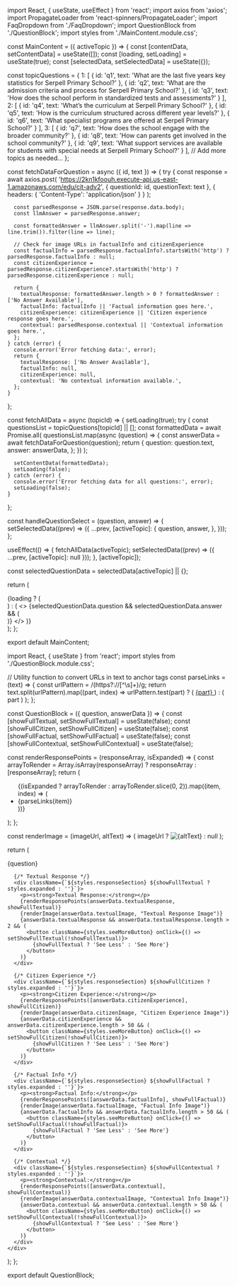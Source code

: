 
import React, { useState, useEffect } from 'react';
import axios from 'axios';
import PropagateLoader from 'react-spinners/PropagateLoader';
import FaqDropdown from './FaqDropdown';
import QuestionBlock from './QuestionBlock';
import styles from './MainContent.module.css';

const MainContent = ({ activeTopic }) => {
  const [contentData, setContentData] = useState([]);
  const [loading, setLoading] = useState(true);
  const [selectedData, setSelectedData] = useState({});

  const topicQuestions = {
    1: [
      { id: 'q1', text: 'What are the last five years key statistics for Serpell Primary School?' },
      { id: 'q2', text: 'What are the admission criteria and process for Serpell Primary School?' },
      { id: 'q3', text: 'How does the school perform in standardized tests and assessments?' }
    ],
    2: [
      { id: 'q4', text: 'What’s the curriculum at Serpell Primary School?' },
      { id: 'q5', text: 'How is the curriculum structured across different year levels?' },
      { id: 'q6', text: 'What specialist programs are offered at Serpell Primary School?' }
    ],
    3: [
      { id: 'q7', text: 'How does the school engage with the broader community?' },
      { id: 'q8', text: 'How can parents get involved in the school community?' },
      { id: 'q9', text: 'What support services are available for students with special needs at Serpell Primary School?' }
    ],
    // Add more topics as needed...
  };

  const fetchDataForQuestion = async ({ id, text }) => {
    try {
      const response = await axios.post(
        'https://2kn1kfoouh.execute-api.us-east-1.amazonaws.com/edu/cit-adv2', 
        { questionId: id, questionText: text },
        { headers: { 'Content-Type': 'application/json' } }
      );    

      const parsedResponse = JSON.parse(response.data.body);
      const llmAnswer = parsedResponse.answer;

      const formattedAnswer = llmAnswer.split('-').map(line => line.trim()).filter(line => line);

      // Check for image URLs in factualInfo and citizenExperience
      const factualInfo = parsedResponse.factualInfo?.startsWith('http') ? parsedResponse.factualInfo : null;
      const citizenExperience = parsedResponse.citizenExperience?.startsWith('http') ? parsedResponse.citizenExperience : null;

      return {
        textualResponse: formattedAnswer.length > 0 ? formattedAnswer : ['No Answer Available'],
        factualInfo: factualInfo || 'Factual information goes here.',
        citizenExperience: citizenExperience || 'Citizen experience response goes here.',
        contextual: parsedResponse.contextual || 'Contextual information goes here.',
      };
    } catch (error) {
      console.error('Error fetching data:', error);
      return {
        textualResponse: ['No Answer Available'],
        factualInfo: null,
        citizenExperience: null,
        contextual: 'No contextual information available.',
      };
    }
  };

  const fetchAllData = async (topicId) => {
    setLoading(true);
    try {
      const questionsList = topicQuestions[topicId] || [];
      const formattedData = await Promise.all(
        questionsList.map(async (question) => {
          const answerData = await fetchDataForQuestion(question);
          return {
            question: question.text,
            answer: answerData,
          };
        })
      );

      setContentData(formattedData);
      setLoading(false);
    } catch (error) {
      console.error('Error fetching data for all questions:', error);
      setLoading(false);
    }
  };

  const handleQuestionSelect = (question, answer) => {
    setSelectedData((prev) => ({
      ...prev,
      [activeTopic]: {
        question,
        answer,
      },
    }));
  };

  useEffect(() => {
    fetchAllData(activeTopic);
    setSelectedData((prev) => ({ ...prev, [activeTopic]: null }));
  }, [activeTopic]);

  const selectedQuestionData = selectedData[activeTopic] || {};

  return (
    <div className={styles.mainContent}>
      {loading ? (
        <div className={styles.loaderWrapper}>
          <PropagateLoader color="rgb(15, 95, 220)" loading={loading} size={22} />
        </div>
      ) : (
        <>
          <FaqDropdown
            contentData={contentData}
            onQuestionSelect={handleQuestionSelect}
            selectedQuestion={selectedQuestionData.question}
            selectedAnswer={selectedQuestionData.answer}
          />
          {selectedQuestionData.question && selectedQuestionData.answer && (
            <div className={styles.selectedQuestionBlock}>
              <QuestionBlock
                question={selectedQuestionData.question}
                answerData={selectedQuestionData.answer}
              />
            </div>
          )}
        </>
      )}
    </div>
  );
};

export default MainContent;





import React, { useState } from 'react';
import styles from './QuestionBlock.module.css';

// Utility function to convert URLs in text to anchor tags
const parseLinks = (text) => {
  const urlPattern = /(https?:\/\/[^\s]+)/g;
  return text.split(urlPattern).map((part, index) =>
    urlPattern.test(part) ? (
      <a key={index} href={part} target="_blank" rel="noopener noreferrer" className={styles.link}>
        {part}
      </a>
    ) : (
      part
    )
  );
};

const QuestionBlock = ({ question, answerData }) => {
  const [showFullTextual, setShowFullTextual] = useState(false);
  const [showFullCitizen, setShowFullCitizen] = useState(false);
  const [showFullFactual, setShowFullFactual] = useState(false);
  const [showFullContextual, setShowFullContextual] = useState(false);

  const renderResponsePoints = (responseArray, isExpanded) => {
    const arrayToRender = Array.isArray(responseArray) ? responseArray : [responseArray];
    return (
      <ul className={styles.responseList}>
        {(isExpanded ? arrayToRender : arrayToRender.slice(0, 2)).map((item, index) => (
          <li key={index} className={styles.responseItem}>
            {parseLinks(item)}
          </li>
        ))}
      </ul>
    );
  };

  const renderImage = (imageUrl, altText) => (
    imageUrl ? <img src={imageUrl} alt={altText} className={styles.responseImage} /> : null
  );

  return (
    <div className={styles.questionBlock}>
      <div className={styles.question}>{question}</div>

      {/* Textual Response */}
      <div className={`${styles.responseSection} ${showFullTextual ? styles.expanded : ''}`}>
        <p><strong>Textual Response:</strong></p>
        {renderResponsePoints(answerData.textualResponse, showFullTextual)}
        {renderImage(answerData.textualImage, "Textual Response Image")}
        {answerData.textualResponse && answerData.textualResponse.length > 2 && (
          <button className={styles.seeMoreButton} onClick={() => setShowFullTextual(!showFullTextual)}>
            {showFullTextual ? 'See Less' : 'See More'}
          </button>
        )}
      </div>

      {/* Citizen Experience */}
      <div className={`${styles.responseSection} ${showFullCitizen ? styles.expanded : ''}`}>
        <p><strong>Citizen Experience:</strong></p>
        {renderResponsePoints([answerData.citizenExperience], showFullCitizen)}
        {renderImage(answerData.citizenImage, "Citizen Experience Image")}
        {answerData.citizenExperience && answerData.citizenExperience.length > 50 && (
          <button className={styles.seeMoreButton} onClick={() => setShowFullCitizen(!showFullCitizen)}>
            {showFullCitizen ? 'See Less' : 'See More'}
          </button>
        )}
      </div>

      {/* Factual Info */}
      <div className={`${styles.responseSection} ${showFullFactual ? styles.expanded : ''}`}>
        <p><strong>Factual Info:</strong></p>
        {renderResponsePoints([answerData.factualInfo], showFullFactual)}
        {renderImage(answerData.factualImage, "Factual Info Image")}
        {answerData.factualInfo && answerData.factualInfo.length > 50 && (
          <button className={styles.seeMoreButton} onClick={() => setShowFullFactual(!showFullFactual)}>
            {showFullFactual ? 'See Less' : 'See More'}
          </button>
        )}
      </div>

      {/* Contextual */}
      <div className={`${styles.responseSection} ${showFullContextual ? styles.expanded : ''}`}>
        <p><strong>Contextual:</strong></p>
        {renderResponsePoints([answerData.contextual], showFullContextual)}
        {renderImage(answerData.contextualImage, "Contextual Info Image")}
        {answerData.contextual && answerData.contextual.length > 50 && (
          <button className={styles.seeMoreButton} onClick={() => setShowFullContextual(!showFullContextual)}>
            {showFullContextual ? 'See Less' : 'See More'}
          </button>
        )}
      </div>
    </div>
  );
};

export default QuestionBlock;
